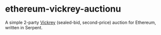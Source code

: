 # ethereum-vickrey-auctionu
A simple 2-party [Vickrey](https://en.wikipedia.org/wiki/Vickrey_auction "Wikipedia - Vickrey auction") (sealed-bid, second-price) auction for Ethereum, written in Serpent.
